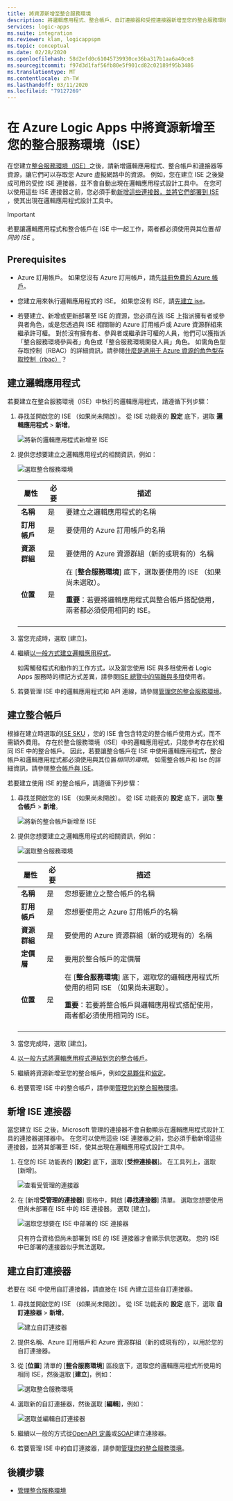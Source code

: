 ```yaml
---
title: 將資源新增至整合服務環境
description: 將邏輯應用程式、整合帳戶、自訂連接器和受控連接器新增至您的整合服務環境（ISE）
services: logic-apps
ms.suite: integration
ms.reviewer: klam, logicappspm
ms.topic: conceptual
ms.date: 02/28/2020
ms.openlocfilehash: 58d2efd0c61045739930ce36ba317b1aa6a40ce8
ms.sourcegitcommit: f97d3d1faf56fb80e5f901cd82c02189f95b3486
ms.translationtype: MT
ms.contentlocale: zh-TW
ms.lasthandoff: 03/11/2020
ms.locfileid: "79127269"
---
```

# <a name="add-resources-to-your-integration-service-environment-ise-in-azure-logic-apps"></a>在 Azure Logic Apps 中將資源新增至您的整合服務環境（ISE）

在您建立[整合服務環境（ISE）](../logic-apps/connect-virtual-network-vnet-isolated-environment-overview.md)之後，請新增邏輯應用程式、整合帳戶和連接器等資源，讓它們可以存取您 Azure 虛擬網路中的資源。 例如，您在建立 ISE 之後變成可用的受控 ISE 連接器，並不會自動出現在邏輯應用程式設計工具中。 在您可以使用這些 ISE 連接器之前，您必須手動[新增這些連接器，並將它們部署到 ISE](#add-ise-connectors-environment) ，使其出現在邏輯應用程式設計工具中。

> [!IMPORTANT]
> 若要讓邏輯應用程式和整合帳戶在 ISE 中一起工作，兩者都必須使用與其位置*相同的 ISE* 。

## <a name="prerequisites"></a>Prerequisites

* Azure 訂用帳戶。 如果您沒有 Azure 訂用帳戶，請先[註冊免費的 Azure 帳戶](https://azure.microsoft.com/free/)。

* 您建立用來執行邏輯應用程式的 ISE。 如果您沒有 ISE，請[先建立 ise](../logic-apps/connect-virtual-network-vnet-isolated-environment.md)。

* 若要建立、新增或更新部署至 ISE 的資源，您必須在該 ISE 上指派擁有者或參與者角色，或是您透過與 ISE 相關聯的 Azure 訂用帳戶或 Azure 資源群組來繼承許可權。 對於沒有擁有者、參與者或繼承許可權的人員，他們可以獲指派「整合服務環境參與者」角色或「整合服務環境開發人員」角色。 如需角色型存取控制（RBAC）的詳細資訊，請參閱[什麼是適用于 Azure 資源的角色型存取控制（rbac）](../role-based-access-control/overview.md)？

<a name="create-logic-apps-environment"></a>

## <a name="create-logic-apps"></a>建立邏輯應用程式

若要建立在整合服務環境（ISE）中執行的邏輯應用程式，請遵循下列步驟：

1. 尋找並開啟您的 ISE （如果尚未開啟）。 從 ISE 功能表的 **設定** 底下，選取 **邏輯應用程式** > **新增**。

   ![將新的邏輯應用程式新增至 ISE](./media/add-artifacts-integration-service-environment-ise/add-logic-app-to-ise.png)

1. 提供您想要建立之邏輯應用程式的相關資訊，例如：

   ![選取整合服務環境](./media/add-artifacts-integration-service-environment-ise/create-logic-app-integration-service-environment.png)

   | 屬性 | 必要 | 描述 |
   |----------|----------|-------------|
   | **名稱** | 是 | 要建立之邏輯應用程式的名稱 |
   | **訂用帳戶** | 是 | 要使用的 Azure 訂用帳戶的名稱 |
   | **資源群組** | 是 | 要使用的 Azure 資源群組（新的或現有的）名稱 |
   | **位置** | 是 | 在 [**整合服務環境**] 底下，選取要使用的 ISE （如果尚未選取）。 <p><p> **重要**：若要將邏輯應用程式與整合帳戶搭配使用，兩者都必須使用相同的 ISE。 |
   ||||

1. 當您完成時，選取 [建立]。

1. 繼續[以一般方式建立邏輯應用程式](../logic-apps/quickstart-create-first-logic-app-workflow.md)。

   如需觸發程式和動作的工作方式，以及當您使用 ISE 與多租使用者 Logic Apps 服務時的標記方式差異，請參閱[ISE 總覽中的隔離與多租](../logic-apps/connect-virtual-network-vnet-isolated-environment-overview.md#difference)使用者。

1. 若要管理 ISE 中的邏輯應用程式和 API 連線，請參閱[管理您的整合服務環境](../logic-apps/ise-manage-integration-service-environment.md)。

<a name="create-integration-account-environment"></a>

## <a name="create-integration-accounts"></a>建立整合帳戶

根據在建立時選取的[ISE SKU](../logic-apps/connect-virtual-network-vnet-isolated-environment-overview.md#ise-level) ，您的 ISE 會包含特定的整合帳戶使用方式，而不需額外費用。 存在於整合服務環境（ISE）中的邏輯應用程式，只能參考存在於相同 ISE 中的整合帳戶。 因此，若要讓整合帳戶在 ISE 中使用邏輯應用程式，整合帳戶和邏輯應用程式都必須使用與其位置*相同的環境*。 如需整合帳戶和 Ise 的詳細資訊，請參閱[整合帳戶與 ISE](connect-virtual-network-vnet-isolated-environment-overview.md#create-integration-account-environment)。

若要建立使用 ISE 的整合帳戶，請遵循下列步驟：

1. 尋找並開啟您的 ISE （如果尚未開啟）。 從 ISE 功能表的 **設定** 底下，選取 **整合帳戶** > **新增**。

   ![將新的整合帳戶新增至 ISE](./media/add-artifacts-integration-service-environment-ise/add-integration-account-to-ise.png)

1. 提供您想要建立之邏輯應用程式的相關資訊，例如：

   ![選取整合服務環境](./media/add-artifacts-integration-service-environment-ise/create-integration-account-integration-service-environment.png)

   | 屬性 | 必要 | 描述 |
   |----------|----------|-------------|
   | **名稱** | 是 | 您想要建立之整合帳戶的名稱 |
   | **訂用帳戶** | 是 | 您想要使用之 Azure 訂用帳戶的名稱 |
   | **資源群組** | 是 | 要使用的 Azure 資源群組（新的或現有的）名稱 |
   | **定價層** | 是 | 要用於整合帳戶的定價層 |
   | **位置** | 是 | 在 [**整合服務環境**] 底下，選取您的邏輯應用程式所使用的相同 ISE （如果尚未選取）。 <p><p> **重要**：若要將整合帳戶與邏輯應用程式搭配使用，兩者都必須使用相同的 ISE。 |
   ||||

1. 當您完成時，選取 [建立]。

1. [以一般方式將邏輯應用程式連結到您的整合帳戶](../logic-apps/logic-apps-enterprise-integration-create-integration-account.md#link-account)。

1. 繼續將資源新增至您的整合帳戶，例如[交易夥伴](../logic-apps/logic-apps-enterprise-integration-partners.md)和[協定](../logic-apps/logic-apps-enterprise-integration-agreements.md)。

1. 若要管理 ISE 中的整合帳戶，請參閱[管理您的整合服務環境](../logic-apps/ise-manage-integration-service-environment.md)。

<a name="add-ise-connectors-environment"></a>

## <a name="add-ise-connectors"></a>新增 ISE 連接器

當您建立 ISE 之後，Microsoft 管理的連接器不會自動顯示在邏輯應用程式設計工具的連接器選擇器中。 在您可以使用這些 ISE 連接器之前，您必須手動新增這些連接器，並將其部署至 ISE，使其出現在邏輯應用程式設計工具中。

1. 在您的 ISE 功能表的 [**設定**] 底下，選取 [**受控連接器**]。 在工具列上，選取 [新增]。

   ![查看受管理的連接器](./media/add-artifacts-integration-service-environment-ise/ise-view-managed-connectors.png)

1. 在 [新增**受管理的連接器**] 窗格中，開啟 [**尋找連接器**] 清單。 選取您想要使用但尚未部署在 ISE 中的 ISE 連接器。 選取 [建立]。

   ![選取您想要在 ISE 中部署的 ISE 連接器](./media/add-artifacts-integration-service-environment-ise/add-managed-connector.png)

   只有符合資格但尚未部署到 ISE 的 ISE 連接器才會顯示供您選取。 您的 ISE 中已部署的連接器似乎無法選取。

<a name="create-custom-connectors-environment"></a>

## <a name="create-custom-connectors"></a>建立自訂連接器

若要在 ISE 中使用自訂連接器，請直接在 ISE 內建立這些自訂連接器。

1. 尋找並開啟您的 ISE （如果尚未開啟）。 從 ISE 功能表的 **設定** 底下，選取 **自訂連接器** > **新增**。

   ![建立自訂連接器](./media/add-artifacts-integration-service-environment-ise/add-custom-connector-to-ise.png)

1. 提供名稱、Azure 訂用帳戶和 Azure 資源群組（新的或現有的），以用於您的自訂連接器。

1. 從 [**位置**] 清單的 [**整合服務環境**] 區段底下，選取您的邏輯應用程式所使用的相同 ISE，然後選取 [**建立**]，例如：

   ![選取整合服務環境](./media/add-artifacts-integration-service-environment-ise/create-custom-connector-integration-service-environment.png)

1. 選取新的自訂連接器，然後選取 [**編輯**]，例如：

   ![選取並編輯自訂連接器](./media/add-artifacts-integration-service-environment-ise/edit-custom-connectors.png)

1. 繼續以一般的方式從[OpenAPI 定義](https://docs.microsoft.com/connectors/custom-connectors/define-openapi-definition#import-the-openapi-definition)或[SOAP](https://docs.microsoft.com/connectors/custom-connectors/create-register-logic-apps-soap-connector#2-define-your-connector)建立連接器。

1. 若要管理 ISE 中的自訂連接器，請參閱[管理您的整合服務環境](../logic-apps/ise-manage-integration-service-environment.md)。

## <a name="next-steps"></a>後續步驟

* [管理整合服務環境](../logic-apps/ise-manage-integration-service-environment.md)
